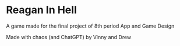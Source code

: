# Reagan In Hell
 A game made for the final project of 8th period App and Game Design
 
 Made with chaos (and ChatGPT) by Vinny and Drew
